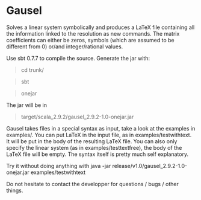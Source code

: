 Gausel
======

Solves a linear system symbolically and produces a LaTeX file containing all the information linked to the resolution as new commands.
The matrix coefficients can either be zeros, symbols (which are assumed to be different from 0) or/and integer/rational values.

Use sbt 0.7.7 to compile the source. Generate the jar with:
>cd trunk/

>sbt

> onejar

The jar will be in
>target/scala_2.9.2/gausel_2.9.2-1.0-onejar.jar

Gausel takes files in a special syntax as input, take a look at the examples in examples/.
You can put LaTeX in the input file, as in examples/testwithtext.
It will be put in the body of the resulting LaTeX file.
You can also only specify the linear system (as in examples/testtextfree), the body of the LaTeX file will be empty.
The syntax itself is pretty much self explanatory.

Try it without doing anything with
java -jar release/v1.0/gausel_2.9.2-1.0-onejar.jar examples/testwithtext

Do not hesitate to contact the developper for questions / bugs / other things.